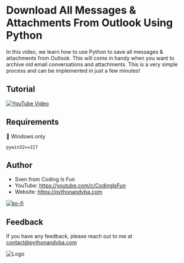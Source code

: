 # Download All Messages & Attachments From Outlook Using Python

In this video, we learn how to use Python to save all messages & attachments from Outlook. This will come in handy when you want to archive old email conversations and attachments. This is a very simple process and can be implemented in just a few minutes!

## Tutorial
[![YouTube Video](https://img.youtube.com/vi/oyEMi8sDVOM/0.jpg)](https://youtu.be/oyEMi8sDVOM)

## Requirements
🚨 Windows only
```
pywin32==227
```

## Author

- Sven from Coding Is Fun
- YouTube: https://youtube.com/c/CodingIsFun
- Website: https://pythonandvba.com

[![ko-fi](https://ko-fi.com/img/githubbutton_sm.svg)](https://ko-fi.com/X7X47Q0EG)

## Feedback

If you have any feedback, please reach out to me at contact@pythonandvba.com

![Logo](https://www.pythonandvba.com/banner-img)

